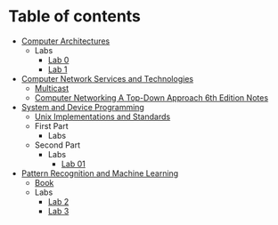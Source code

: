 # Table of contents

* [Computer Architectures](computer-architectures/8086.md)
  * Labs
    * [Lab 0](computer-architectures/lab00.md)
    * [Lab 1](computer-architectures/lab01.md)
* [Computer Network Services and Technologies](computer-network-technologies/CNTS.md)
  * [Multicast](computer-network-technologies/02\_01\_Multicast.md)
  * [Computer Networking A Top-Down Approach 6th Edition Notes](computer-network-technologies/01\_01\_Book6thEdition.md)
* [System and Device Programming](system-device-programming/system-and-device-programming.md)
    * [Unix Implementations and Standards](system-device-programming/unix.md)
    * First Part
      * Labs
    * Second Part
      * Labs
        * [Lab 01](system-device-programming/part2/lab01/lab01.md)
* [Pattern Recognition and Machine Learning](prml/pattern-recognition-and-machine-learning.md)
    * [Book](prml/prml_book.md)
  * Labs
    * [Lab 2](prml/labs/lab02.md)
    * [Lab 3](prml/labs/lab03.md)


